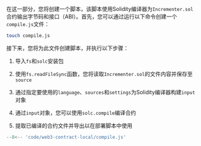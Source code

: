 在这一部分，您将创建一个脚本，该脚本使用Solidity编译器为`Incrementer.sol`合约输出字节码和接口（ABI）。首先，您可以通过运行以下命令创建一个`compile.js`文件：

```bash
touch compile.js
```

接下来，您将为此文件创建脚本，并执行以下步骤：

1. 导入`fs`和`solc`安装包

2. 使用`fs.readFileSync`函数，您将读取`Incrementer.sol`的文件内容并保存至`source`

3. 通过指定要使用的`language`、`sources`和`settings`为Solidity编译器构建`input`对象

4. 通过`input`对象，您可以使用`solc.compile`编译合约

5. 提取已编译的合约文件并导出以在部署脚本中使用

```js
--8<-- 'code/web3-contract-local/compile.js'
```
